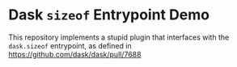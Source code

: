 # Dask `sizeof` Entrypoint Demo
This repository implements a stupid plugin that interfaces with the `dask.sizeof` entrypoint, as defined in https://github.com/dask/dask/pull/7688
